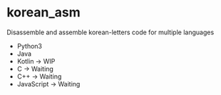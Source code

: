 # korean_asm
Disassemble and assemble korean-letters code for multiple languages
- Python3
- Java
- Kotlin -> WIP
- C -> Waiting
- C++ -> Waiting
- JavaScript -> Waiting
